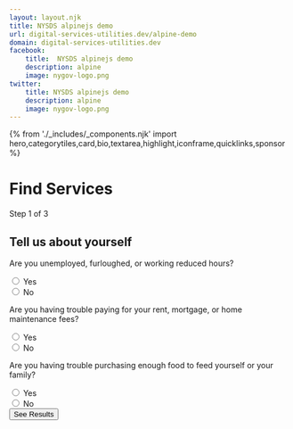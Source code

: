 ```yaml
---
layout: layout.njk
title: NYSDS alpinejs demo
url: digital-services-utilities.dev/alpine-demo
domain: digital-services-utilities.dev
facebook:
    title:  NYSDS alpinejs demo
    description: alpine
    image: nygov-logo.png
twitter:
    title: NYSDS alpinejs demo
    description: alpine
    image: nygov-logo.png
---
```

{% from './_includes/_components.njk' import hero,categorytiles,card,bio,textarea,highlight,iconframe,quicklinks,sponsor  %}
<script defer src="https://unpkg.com/alpinejs@3.x.x/dist/cdn.min.js"></script>

<h1 class="nysds-text-36 font-extrabold mb-4 w-full">Find Services</h1>








<div x-data="{ q1: '', q2: '', q3: ''}" class="flex flex-col items-center m-auto">
    <div class="my-4 w-full md:w-2/3">
    <span class="text-sm oswald uppercase tracking-widest"> Step 1 of 3 </span>
    <h2 class="font-bold text-2xl my-4">Tell us about yourself</h2>
        <p>Are you unemployed, furloughed, or working reduced hours?</p>
        <div class=" flex flex-row items-center border border-admin-second my-2 pl-4 rounded-xl">
            <input type="radio" value="yes" x-model="q1" id="q1-yes" >
            <label for="q1-yes" class="w-full p-4">Yes</label>
        </div>
        <div class="flex flex-row items-center border border-admin-second my-2 pl-4 rounded-xl">
            <input type="radio" value="no" x-model="q1" id="q1-no">
            <label for="q1-no" class="w-full p-4">No</label>
        </div>
    </div>
    <div class="my-4 w-full md:w-2/3">
        <p>Are you having trouble paying for your rent, mortgage, or home maintenance fees?</p>
        <div class=" flex flex-row items-center border border-admin-second my-2 pl-4 rounded-xl">
            <input type="radio" value="yes" x-model="q2" id="q2-yes" >
            <label for="q2-yes" class="w-full p-4">Yes</label>
        </div>
        <div class="flex flex-row items-center border border-admin-second my-2 pl-4 rounded-xl">
            <input type="radio" value="no" x-model="q2" id="q2-no">
            <label for="q2-no" class="w-full p-4">No</label>
        </div>
    </div>
     <div class="my-4 w-full md:w-2/3">
        <p>Are you having trouble purchasing enough food to feed yourself or your family?</p>
        <div class=" flex flex-row items-center border border-admin-second my-2 pl-4  rounded-xl">
            <input type="radio" value="yes" x-model="q3" id="q3-yes" >
            <label for="q3-yes" class="w-full p-4">Yes</label>
        </div>
        <div class="flex flex-row items-center border border-admin-second my-2 pl-4 rounded-xl">
            <input type="radio" value="no" x-model="q3" id="q3-no">
            <label for="q3-no" class="w-full p-4">No</label>
        </div>
    </div>
    <div x-data="{ open: false }">
        <button @click="open = ! open" class="nysds-exclude bg-admin-first hover:bg-black hover:underline focus:bg-black focus:underline m-4 p-4 rounded-xl text-white font-bold text-center ">See Results</button>
        <template x-if="open">
            <div class="">
                <span x-text="q1"></span>
                <span x-text="q2"></span>
            </div>
        </template>
    </div>
</div>


